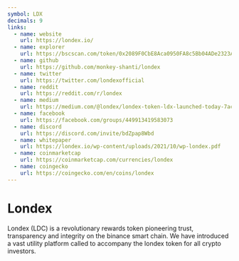 ```yaml
---
symbol: LDX
decimals: 9
links:
  - name: website
    url: https://londex.io/
  - name: explorer
    url: https://bscscan.com/token/0x2089F0CbE8Aca0950FA8c5Bb04ADe2323AEE832F
  - name: github
    url: https://github.com/monkey-shanti/londex
  - name: twitter
    url: https://twitter.com/londexofficial
  - name: reddit
    url: https://reddit.com/r/londex
  - name: medium
    url: https://medium.com/@londex/londex-token-ldx-launched-today-7acf5d4968a5
  - name: facebook
    url: https://facebook.com/groups/449913419583073
  - name: discord
    url: https://discord.com/invite/bdZpap8Wbd
  - name: whitepaper
    url: https://londex.io/wp-content/uploads/2021/10/wp-londex.pdf
  - name: coinmarketcap
    url: https://coinmarketcap.com/currencies/londex
  - name: coingecko
    url: https://coingecko.com/en/coins/londex
---
```


# Londex

Londex (LDC) is a revolutionary rewards token pioneering trust, transparency and integrity on the binance smart chain. We have introduced a vast utility platform called to accompany the londex token for all crypto investors.
